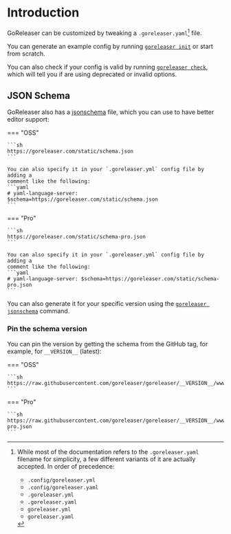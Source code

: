# Introduction

GoReleaser can be customized by tweaking a `.goreleaser.yaml`[^goreleaser-yaml] file.

You can generate an example config by running
[`goreleaser init`](../cmd/goreleaser_init.md) or start from scratch.

You can also check if your config is valid by running
[`goreleaser check`](../cmd/goreleaser_check.md), which will tell you if are
using deprecated or invalid options.

## JSON Schema

GoReleaser also has a [jsonschema][] file, which you can use to have better
editor support:

=== "OSS"

    ```sh
    https://goreleaser.com/static/schema.json
    ```

    You can also specify it in your `.goreleaser.yml` config file by adding a
    comment like the following:
    ```yaml
    # yaml-language-server: $schema=https://goreleaser.com/static/schema.json
    ```

=== "Pro"

    ```sh
    https://goreleaser.com/static/schema-pro.json
    ```

    You can also specify it in your `.goreleaser.yml` config file by adding a
    comment like the following:
    ```yaml
    # yaml-language-server: $schema=https://goreleaser.com/static/schema-pro.json
    ```

You can also generate it for your specific version using the
[`goreleaser jsonschema`][schema] command.

### Pin the schema version

You can pin the version by getting the schema from the GitHub tag, for example,
for `__VERSION__` (latest):

=== "OSS"

    ```sh
    https://raw.githubusercontent.com/goreleaser/goreleaser/__VERSION__/www/docs/static/schema.json
    ```

=== "Pro"

    ```sh
    https://raw.githubusercontent.com/goreleaser/goreleaser/__VERSION__/www/docs/static/schema-pro.json
    ```

[^goreleaser-yaml]:
    While most of the documentation refers to the `.goreleaser.yaml` filename
    for simplicity, a few different variants of it are actually accepted.
    In order of precedence:
    * `.config/goreleaser.yml`
    * `.config/goreleaser.yaml`
    * `.goreleaser.yml`
    * `.goreleaser.yaml`
    * `goreleaser.yml`
    * `goreleaser.yaml`

[jsonschema]: http://json-schema.org/draft/2020-12/json-schema-validation.html
[schema]: ../cmd/goreleaser_jsonschema.md
